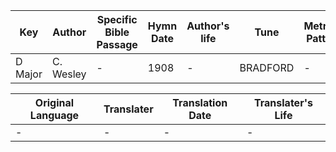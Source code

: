 Key | Author   | Specific Bible Passage     |Hymn Date |Author's life |Tune |Metrical Pattern   |Composer/Source
-- | --------- | ---------------------------|----------|--------------|-----|-------------------|-------------  
D Major |C. Wesley |- |1908 |- |BRADFORD |- |G. F. Handel

Original Language | Translater | Translation Date   | Translater's Life  
----------------- | --------- | --------------------|-------------     
\- |- |- |-
